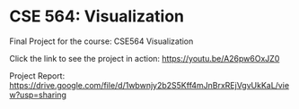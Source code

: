 # CSE 564: Visualization
Final Project for the course: CSE564 Visualization 

Click the link to see the project in action:
https://youtu.be/A26pw6OxJZ0

Project Report:
https://drive.google.com/file/d/1wbwnjy2b2S5Kff4mJnBrxREjVgvUkKaL/view?usp=sharing
